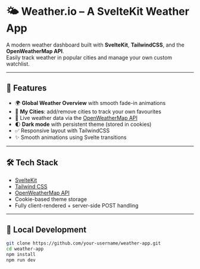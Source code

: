 # 🌤️ Weather.io – A SvelteKit Weather App

A modern weather dashboard built with **SvelteKit**, **TailwindCSS**, and the **OpenWeatherMap API**.  
Easily track weather in popular cities and manage your own custom watchlist.

---

## 🚀 Features

- 🌍 **Global Weather Overview** with smooth fade-in animations
- 📌 **My Cities**: add/remove cities to track your own favourites
- 🔄 Live weather data via the [OpenWeatherMap API](https://openweathermap.org/api)
- 🌓 **Dark mode** with persistent theme (stored in cookies)
- ✅ Responsive layout with TailwindCSS
- ✨ Smooth animations using Svelte transitions

---

## 🛠️ Tech Stack

- [SvelteKit](https://kit.svelte.dev/)
- [Tailwind CSS](https://tailwindcss.com/)
- [OpenWeatherMap API](https://openweathermap.org/api)
- Cookie-based theme storage
- Fully client-rendered + server-side POST handling

---

## 🧪 Local Development

```bash
git clone https://github.com/your-username/weather-app.git
cd weather-app
npm install
npm run dev
